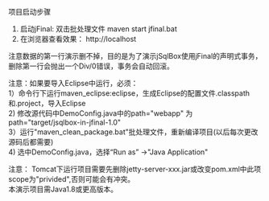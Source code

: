 项目启动步骤

1. 启动jFinal: 双击批处理文件 maven start jfinal.bat  
2. 在浏览器查看效果： http://localhost  

注意数据的第一行演示删不掉，目的是为了演示jSqlBox使用jFinal的声明式事务，删除第一行会抛出一个Div/0错误，事务会自动回滚。  
 
注意：如果要导入Eclipse中运行，必须：  
1）命令行下运行maven_eclipse:eclipse，生成Eclipse的配置文件.classpath和.project，导入Eclipse  
2) 修改源代码中DemoConfig.java中的path="webapp" 为path="target/jsqlbox-in-jfinal-1.0"  
3）运行"maven_clean_package.bat"批处理文件，重新编译项目(以后每次更改源码后都需要)  
4) 选中DemoConfig.java，选择“Run as” ->"Java Application"  
 
 
注意：
Tomcat下运行项目需要先删除jetty-server-xxx.jar或改变pom.xml中此项scope为"privided",否则可能会有冲突。  
本演示项目需Java1.8或更高版本。  
